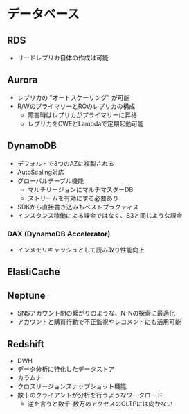 # データベース

## RDS

- リードレプリカ自体の作成は可能

## Aurora

- レプリカの "オートスケーリング" が可能
- R/WのプライマリーとROのレプリカの構成
  - 障害時はレプリカがプライマリーに昇格
  - レプリカをCWEとLambdaで定期起動可能

## DynamoDB

- デフォルトで3つのAZに複製される
- AutoScaling対応
- グローバルテーブル機能
  - マルチリージョンにマルチマスターDB
  - ストリームを有効にする必要あり
- SDKから直接書き込みもベストプラクティス
- インスタンス稼働による課金ではなく、S3と同じような課金

### DAX (DynamoDB Accelerator)

- インメモリキャッシュとして読み取り性能向上

## ElastiCache

## Neptune

- SNSアカウント間の繋がりのような、N-Nの探索に最適化
- アカウントと購買行動で不正監視やレコメンドにも活用可能

## Redshift

- DWH
- データ分析に特化したデータストア
- カラムナ
- クロスリージョンスナップショット機能
- 数十のクライアントが分析を行うようなワークロード
  - 逆を言うと数千-数万のアクセスのOLTPには向かない

